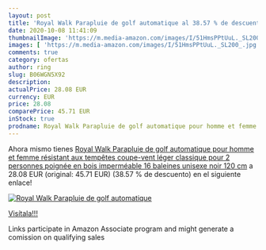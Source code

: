 ```yaml
---
layout: post
title: 'Royal Walk Parapluie de golf automatique al 38.57 % de descuento'
date: 2020-10-08 11:41:09
thumbnailImage: 'https://m.media-amazon.com/images/I/51HmsPPtUuL._SL200_.jpg'
images: [ 'https://m.media-amazon.com/images/I/51HmsPPtUuL._SL200_.jpg' ]
comments: true
category: ofertas
author: ring
slug: B06WGN5X92
description:
actualPrice: 28.08 EUR
currency: EUR
price: 28.08
comparePrice: 45.71 EUR
inStock: true
prodname: Royal Walk Parapluie de golf automatique pour homme et femme résistant aux tempêtes  coupe-vent  léger  classique pour 2 personnes  poignée en bois  imperméable  16 baleines unisexe  noir 120 cm
---
```


Ahora mismo tienes [Royal Walk Parapluie de golf automatique pour homme et femme résistant aux tempêtes  coupe-vent  léger  classique pour 2 personnes  poignée en bois  imperméable  16 baleines unisexe  noir 120 cm](https://www.amazon.fr/dp/B06WGN5X92/?tag=tolees0d-21) a 28.08 EUR (original: 45.71 EUR) (38.57 %  de descuento) en el siguiente enlace!

[![Royal Walk Parapluie de golf automatique](https://m.media-amazon.com/images/I/51HmsPPtUuL._SL200_.jpg)](https://www.amazon.fr/dp/B06WGN5X92/?tag=tolees0d-21)

[Visítala!!!](https://www.amazon.fr/dp/B06WGN5X92/?tag=tolees0d-21)

Links participate in Amazon Associate program and might generate a comission on qualifying sales
